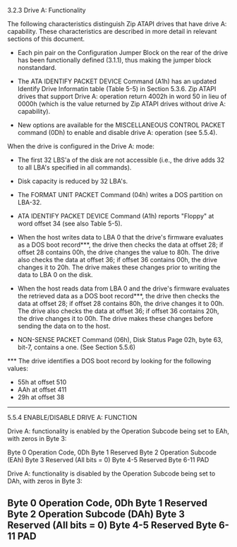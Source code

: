 3.2.3 Drive A: Functionality

The following characteristics distinguish Zip ATAPI drives that have drive A: capability. These characteristics are described in more detail in relevant
sections of this document.

- Each pin pair on the Configuration Jumper Block on the rear of the drive has been functionally defined (3.1.1), thus making the jumper block nonstandard.

- The ATA IDENTIFY PACKET DEVICE Command (A1h) has an updated Identify Drive Informatin table (Table 5-5) in Section 5.3.6. Zip ATAPI drives that support Drive A:
operation return 4002h in word 50 in lieu of 0000h (which is the value returned by Zip ATAPI drives without drive A: capability).

- New options are available for the MISCELLANEOUS CONTROL PACKET command (0Dh) to enable and disable drive A: operation (see 5.5.4).

When the drive is configured in the Drive A: mode:

- The first 32 LBS'a of the disk are not accessible (i.e., the drive adds 32 to all LBA's specified in all commands).

- Disk capacity is reduced by 32 LBA's.

- The FORMAT UNIT PACKET Command (04h) writes a DOS partition on LBA-32.

- ATA IDENTIFY PACKET DEVICE Command (A1h) reports "Floppy" at word offset 34 (see also Table 5-5).

- When the host writes data to LBA 0 that the drive's firmware evaluates as a DOS boot record***, the drive then checks the data at offset 28; if offset 28 contains
00h, the drive changes the value to 80h. The drive also checks the data at offset 36; if offset 36 contains 00h, the drive changes it to 20h. The drive makes these changes prior to writing the data to LBA 0 on the disk.

- When the host reads data from LBA 0 and the drive's firmware evaluates the retrieved data as a DOS boot record***, the drive then checks the data at offset 28; if offset 28 contains 80h, the drive changes it to 00h.
The drive also checks the data at offset 36; if offset 36 contains 20h, the drive changes it to 00h. The drive makes these changes before sending the data on to the
host.

- NON-SENSE PACKET Command (06h), Disk Status Page 02h, byte 63, bit-7, contains a one. (See Section 5.5.6)

*** The drive identifies a DOS boot record by looking for the following values:
- 55h at offset 510
- AAh at offset 411
- 29h at offset 38

---------------------------------------------------
5.5.4 ENABLE/DISABLE DRIVE A: FUNCTION

Drive A: functionality is enabled by the Operation Subcode being set to EAh, with zeros in Byte 3:

Byte 0          Operation Code, 0Dh
Byte 1          Reserved
Byte 2          Operation Subcode (EAh)
Byte 3          Reserved (All bits = 0)
Byte 4-5                Reserved
Byte 6-11               PAD

Drive A: functionality is disabled by the Operation Subcode being set to DAh, with zeros in Byte 3:

Byte 0          Operation Code, 0Dh
Byte 1          Reserved
Byte 2          Operation Subcode (DAh)
Byte 3          Reserved (All bits = 0)
Byte 4-5                Reserved
Byte 6-11               PAD
---------------------------------------------------